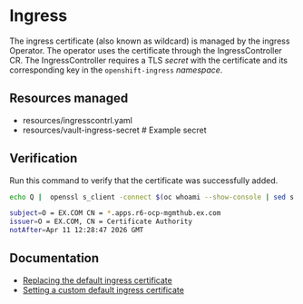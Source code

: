 # Ingress
The ingress certificate (also known as wildcard) is managed by the ingress Operator. The operator uses the certificate through the IngressController CR. The IngressController requires a TLS _secret_ with the certificate and its corresponding key in the `openshift-ingress` _namespace_.

## Resources managed
- resources/ingresscontrl.yaml
- resources/vault-ingress-secret # Example secret

## Verification
Run this command to verify that the certificate was successfully added.

```bash
echo Q |  openssl s_client -connect $(oc whoami --show-console | sed s'-https://--'):443 -showcerts 2>/dev/null |  openssl x509 -noout -subject -issuer -enddate

subject=O = EX.COM CN = *.apps.r6-ocp-mgmthub.ex.com
issuer=O = EX.COM, CN = Certificate Authority
notAfter=Apr 11 12:28:47 2026 GMT
```

## Documentation
* [Replacing the default ingress certificate](https://docs.openshift.com/container-platform/latest/security/certificates/replacing-default-ingress-certificate.html)
* [Setting a custom default ingress certificate](https://docs.openshift.com/container-platform/latest/networking/ingress-operator.html#nw-ingress-setting-a-custom-default-certificate_configuring-ingress)
